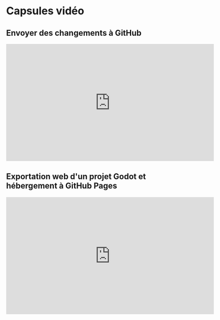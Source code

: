 # Capsules vidéo

## Envoyer des changements à GitHub

<iframe width="560" height="315" src="https://www.youtube.com/embed/OB_d2Q25oec?si=zzOrRqnvJylDoeVY" title="YouTube video player" frameborder="0" allow="accelerometer; autoplay; clipboard-write; encrypted-media; gyroscope; picture-in-picture; web-share" referrerpolicy="strict-origin-when-cross-origin" allowfullscreen></iframe>

## Exportation web d'un projet Godot et hébergement à GitHub Pages

<iframe width="560" height="315" src="https://www.youtube.com/embed/tfA_toMftUc?si=PaaBinLe4fQOn1xd" title="YouTube video player" frameborder="0" allow="accelerometer; autoplay; clipboard-write; encrypted-media; gyroscope; picture-in-picture; web-share" referrerpolicy="strict-origin-when-cross-origin" allowfullscreen></iframe>
